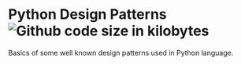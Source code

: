 # Python Design Patterns ![Github code size in kilobytes](https://img.shields.io/badge/code%20size-14.8kB-blue.svg)
Basics of some well known design patterns used in Python language.

